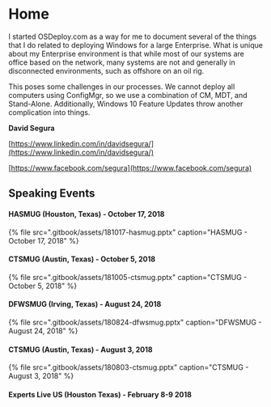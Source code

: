 # Home

I started OSDeploy.com as a way for me to document several of the things that I do related to deploying Windows for a large Enterprise.  What is unique about my Enterprise environment is that while most of our  systems are office based on the network, many systems are not and generally in disconnected environments, such as offshore on an oil rig.

This poses some challenges in our processes.  We cannot deploy all computers using ConfigMgr, so we use a combination of CM, MDT, and Stand-Alone.  Additionally, Windows 10 Feature Updates throw another complication into things.

**David Segura**

[https://www.linkedin.com/in/davidsegura/](https://www.linkedin.com/in/davidsegura/)

[https://www.facebook.com/segura](https://www.facebook.com/segura)

## Speaking Events

#### HASMUG \(Houston, Texas\) - October 17, 2018

{% file src=".gitbook/assets/181017-hasmug.pptx" caption="HASMUG - October 17, 2018" %}

#### CTSMUG \(Austin, Texas\) - October 5, 2018

{% file src=".gitbook/assets/181005-ctsmug.pptx" caption="CTSMUG - October 5, 2018" %}

#### DFWSMUG \(Irving, Texas\) - August 24, 2018

{% file src=".gitbook/assets/180824-dfwsmug.pptx" caption="DFWSMUG - August 24, 2018" %}

#### CTSMUG \(Austin, Texas\) - August 3, 2018

{% file src=".gitbook/assets/180803-ctsmug.pptx" caption="CTSMUG - August 3, 2018" %}

#### Experts Live US \(Houston Texas\) - February 8-9 2018



